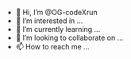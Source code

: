 - 👋 Hi, I’m @OG-codeXrun
- 👀 I’m interested in ...
- 🌱 I’m currently learning ...
- 💞️ I’m looking to collaborate on ...
- 📫 How to reach me ...

<!---
OG-codeXrun/OG-codeXrun is a ✨ special ✨ repository because its `README.md` (this file) appears on your GitHub profile.
You can click the Preview link to take a look at your changes.
--->
